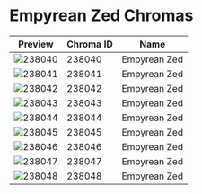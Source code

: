 # Empyrean Zed Chromas

| Preview | Chroma ID | Name |
|---------|-----------|------|
| ![238040](https://raw.communitydragon.org/latest/plugins/rcp-be-lol-game-data/global/default/v1/champion-chroma-images/238/238040.png) | 238040 | Empyrean Zed |
| ![238041](https://raw.communitydragon.org/latest/plugins/rcp-be-lol-game-data/global/default/v1/champion-chroma-images/238/238041.png) | 238041 | Empyrean Zed |
| ![238042](https://raw.communitydragon.org/latest/plugins/rcp-be-lol-game-data/global/default/v1/champion-chroma-images/238/238042.png) | 238042 | Empyrean Zed |
| ![238043](https://raw.communitydragon.org/latest/plugins/rcp-be-lol-game-data/global/default/v1/champion-chroma-images/238/238043.png) | 238043 | Empyrean Zed |
| ![238044](https://raw.communitydragon.org/latest/plugins/rcp-be-lol-game-data/global/default/v1/champion-chroma-images/238/238044.png) | 238044 | Empyrean Zed |
| ![238045](https://raw.communitydragon.org/latest/plugins/rcp-be-lol-game-data/global/default/v1/champion-chroma-images/238/238045.png) | 238045 | Empyrean Zed |
| ![238046](https://raw.communitydragon.org/latest/plugins/rcp-be-lol-game-data/global/default/v1/champion-chroma-images/238/238046.png) | 238046 | Empyrean Zed |
| ![238047](https://raw.communitydragon.org/latest/plugins/rcp-be-lol-game-data/global/default/v1/champion-chroma-images/238/238047.png) | 238047 | Empyrean Zed |
| ![238048](https://raw.communitydragon.org/latest/plugins/rcp-be-lol-game-data/global/default/v1/champion-chroma-images/238/238048.png) | 238048 | Empyrean Zed |